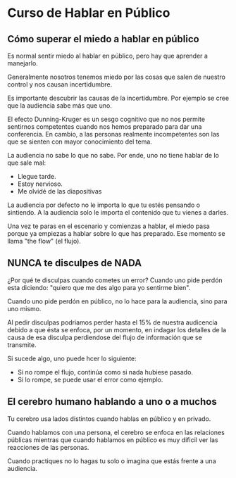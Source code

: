 # Curso de Hablar en Público

## Cómo superar el miedo a hablar en público

Es normal sentir miedo al hablar en público, pero hay que aprender a manejarlo.

Generalmente nosotros tenemos miedo por las cosas que salen de nuestro control y nos causan incertidumbre.

Es importante descubrir las causas de la incertidumbre. Por ejemplo se cree que la audiencia sabe más que uno.

El efecto Dunning-Kruger es un sesgo cognitivo que no nos permite sentirnos competentes cuando nos hemos preparado para dar una conferencia. En cambio, a las personas realmente incompetentes son las que se sienten con mayor conocimiento del tema. 

La audiencia no sabe lo que no sabe. Por ende, uno no tiene hablar de lo que sale mal:
* Llegue tarde.
* Estoy nervioso.
* Me olvidé de las diapositivas

La audiencia por defecto no le importa lo que tu estés pensando o sintiendo. A la audiencia solo le importa el contenido que tu vienes a darles.

Una vez te paras en el escenario y comienzas a hablar, el miedo pasa porque ya empiezas a hablar sobre lo que has preparado. Ese momento se llama "the flow" (el flujo).

## NUNCA te disculpes de NADA

¿Por qué te disculpas cuando cometes un error?
Cuando uno pide perdón esta diciendo: "quiero que me des algo para yo sentirme bien".

Cuando uno pide perdón en público, no lo hace para la audiencia, sino para uno mismo.

Al pedir disculpas podriamos perder hasta el 15% de nuestra audicencia debido a que ésta se enfoca, por un momento, en indagar los detalles de la causa de esa disculpa perdiendose del flujo de información que se transmite.

Si sucede algo, uno puede hcer lo siguiente:
* Si no rompe el flujo, continúa como si nada hubiese pasado. 
* Si lo rompe, se puede usar el error como ejemplo. 

## El cerebro humano hablando a uno o a muchos

Tu cerebro usa lados distintos cuando hablas en público y en privado.

Cuando hablamos con una persona, el cerebro se enfoca en las relaciones públicas mientras que cuando hablamos en público es muy dificil ver las reacciones de las personas. 

Cuando practiques no lo hagas tu solo o imagina que estás frente a una audiencia.